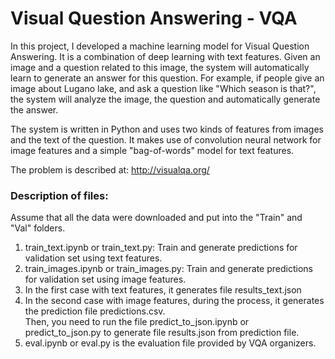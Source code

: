 # Visual Question Answering - VQA

In this project, I developed a machine learning model for Visual Question Answering. It is a combination of deep learning with text features. Given an image and a question related to this image, the system will automatically learn to generate an answer for this question. For example, if people give an image about Lugano lake, and ask a question like "Which season is that?", the system will analyze the image, the question and automatically generate the answer.

The system is written in Python and uses two kinds of features from images and the text of the question. It makes use of convolution neural network for image features and a simple "bag-of-words" model for text features.

The problem is described at: http://visualqa.org/

### Description of files:
Assume that all the data were downloaded and put into the "Train" and "Val" folders. 
1. train_text.ipynb or train_text.py: Train and generate predictions for validation set using text features.  
2. train_images.ipynb or train_images.py: Train and generate predictions for validation set using image features.  
3. In the first case with text features, it generates file results_text.json  
4. In the second case with image features, during the process, it generates the prediction file predictions.csv.  
Then, you need to run the file predict_to_json.ipynb or predict_to_json.py to generate file results.json from prediction file.  
5. eval.ipynb or eval.py is the evaluation file provided by VQA organizers.
